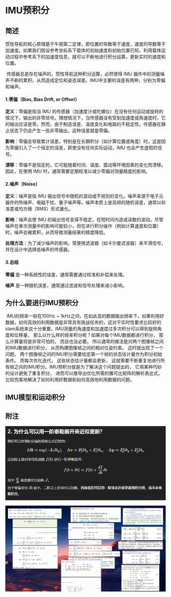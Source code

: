 # IMU预积分

## 简述		

​		惯性导航的核心原理基于牛顿第二定律，即位置的导数等于速度，速度的导数等于加速度。如果我们假设参考坐标系下载体的初始速度和初始位置已知，利用载体运动过程中参考系下的加速度信息，就可以不断地进行积分运算，更新实时的速度和位置。

​		传感器总是存在噪声的，惯性导航这种积分运算，必然使得 IMU 器件中的测量噪声不断的累积，从而造成定位和姿态误差。IMU中主要的误差有两种，分别为零偏和噪声。

#### 1.零偏（Bias, Bias Drift, or Offset）

**定义**：零偏是指当 IMU 的传感器（加速度计或陀螺仪）在没有任何运动或旋转的情况下，输出的非零信号。理想情况下，当传感器没有受到加速度或角速度时，它的输出应该是零。然而，由于制造误差、温度变化和电路的不稳定性，传感器在静止状态下仍会产生一些非零输出，这种误差就是零偏。

**影响**：零偏会导致累计误差，特别是在长期积分（如计算位置或角度）时。这是因为零偏引入了一个恒定的误差，即使没有任何实际运动，IMU 也会产生虚假的信号。

**漂移**：零偏不是恒定的，它可能随着时间、温度、震动等环境因素的变化而漂移。因此，在使用 IMU 时，通常需要定期校准以减少零偏对测量精度的影响。

#### 2.噪声（Noise）

**定义**：噪声是指 IMU 输出信号中随机的波动或不规则的变化。噪声来源于电子元器件的热噪声、电磁干扰、量子噪声等。噪声本质上是高频的随机误差，通常以标准差或均方根（RMS）形式量化。

**影响**：噪声会使 IMU 的输出信号变得不稳定，在短时间内造成读数的波动。尽管噪声在单次测量中的影响可能较小，但在进行积分操作（例如计算速度和位置）时，噪声会被累积，从而导致测量结果的精度降低。

**处理方法**：为了减少噪声的影响，常使用滤波器（如卡尔曼滤波器）来平滑信号，并在设计中选择低噪声的传感器。

#### 3.总结

**零偏** 是一种系统性的误差，通常需要通过校准和补偿来处理。

**噪声** 是一种随机误差，通常通过滤波和信号处理来减小影响。

## 为什么要进行IMU预积分

​	IMU的频率一般在100Hz ~ 1kHz之间，在如此高的数据输出频率下，如果利用好数据，如何高效的利用数据是非常具有挑战任务的，这对于实时性要求比较好的slam系统来说十分重要。IMU测量的角速度和加速度过多次积分可以得到旋转角度和位移量， 那么以什么样的频率积分呢？如果对每个IMU数据都进行积分， 那么计算量将是非常可怕的， 而且也没必要。 所以通常的做法是对两个图像帧之间的IMU数据进行积分， 从而构建图像帧之间的相对位姿约束。 这时就出现了一个问题， 两个图像帧之间的IMU积分需要给定第一个帧的状态估计量作为积分初始条件。 而每次优化迭代， 这些状态估计量都会更新， 这就需要不断重复地进行所有帧之间的IMU积分。IMU预积分就是为了解决这个问题提出的， 它用某种巧妙的设计避免了重复积分， 进而可以推导出优化所需的雅可比矩阵的解析表达式， 比较完美地解决了如何利用好数据和如何高效地利用数据的问题。

## IMU模型和运动积分



## 附注

![image-20250316235910043](./media/image-20250316235910043.png)

![Snipaste_2024-08-25_20-17-16](./media/Snipaste_2024-08-25_20-17-16.png)
